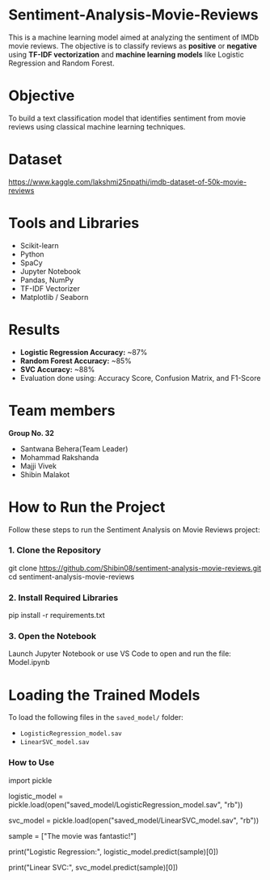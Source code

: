 # Sentiment-Analysis-Movie-Reviews
This is a machine learning model aimed at analyzing the sentiment of IMDb movie reviews. The objective is to classify reviews as **positive** or **negative** using **TF-IDF vectorization** and **machine learning models** like Logistic Regression and Random Forest.

# Objective
To build a text classification model that identifies sentiment from movie reviews using classical machine learning techniques.

# Dataset
https://www.kaggle.com/lakshmi25npathi/imdb-dataset-of-50k-movie-reviews

# Tools and Libraries
- Scikit-learn
- Python
- SpaCy
- Jupyter Notebook
- Pandas, NumPy
- TF-IDF Vectorizer
- Matplotlib / Seaborn

# Results

- **Logistic Regression Accuracy:** ~87%
- **Random Forest Accuracy:** ~85%
- **SVC Accuracy:** ~88%
- Evaluation done using: Accuracy Score, Confusion Matrix, and F1-Score

# Team members
**Group No. 32**
- Santwana Behera(Team Leader)
- Mohammad Rakshanda
- Majji Vivek
- Shibin Malakot

# How to Run the Project

Follow these steps to run the Sentiment Analysis on Movie Reviews project:

### 1. Clone the Repository
git clone https://github.com/Shibin08/sentiment-analysis-movie-reviews.git
cd sentiment-analysis-movie-reviews

### 2. Install Required Libraries
pip install -r requirements.txt

### 3. Open the Notebook
Launch Jupyter Notebook or use VS Code to open and run the file:
Model.ipynb

# Loading the Trained Models

To load the following files in the `saved_model/` folder:

- `LogisticRegression_model.sav`
- `LinearSVC_model.sav`

### How to Use
import pickle

logistic_model = pickle.load(open("saved_model/LogisticRegression_model.sav", "rb"))
  
svc_model = pickle.load(open("saved_model/LinearSVC_model.sav", "rb"))


sample = ["The movie was fantastic!"]

print("Logistic Regression:", logistic_model.predict(sample)[0])

print("Linear SVC:", svc_model.predict(sample)[0])





